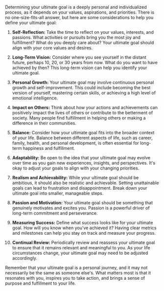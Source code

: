 Determining your ultimate goal is a deeply personal and individualized process, as it depends on your values, aspirations, and priorities. There is no one-size-fits-all answer, but here are some considerations to help you define your ultimate goal: 

1. **Self-Reflection:** Take the time to reflect on your values, interests, and passions. What activities or pursuits bring you the most joy and fulfillment? What do you deeply care about? Your ultimate goal should align with your core values and desires.

2. **Long-Term Vision:** Consider where you see yourself in the distant future, perhaps 10, 20, or 30 years from now. What do you want to have achieved by then? This long-term vision can help you identify your ultimate goal.

3. **Personal Growth:** Your ultimate goal may involve continuous personal growth and self-improvement. This could include becoming the best version of yourself, mastering certain skills, or achieving a high level of emotional intelligence.

4. **Impact on Others:** Think about how your actions and achievements can positively impact the lives of others or contribute to the betterment of society. Many people find fulfillment in helping others or making a difference in their communities.

5. **Balance:** Consider how your ultimate goal fits into the broader context of your life. Balance between different aspects of life, such as career, family, health, and personal development, is often essential for long-term happiness and fulfillment.

6. **Adaptability:** Be open to the idea that your ultimate goal may evolve over time as you gain new experiences, insights, and perspectives. It's okay to adjust your goals to align with your changing priorities.

7. **Realism and Achievability:** While your ultimate goal should be ambitious, it should also be realistic and achievable. Setting unattainable goals can lead to frustration and disappointment. Break down your ultimate goal into smaller, manageable steps.

8. **Passion and Motivation:** Your ultimate goal should be something that genuinely motivates and excites you. Passion is a powerful driver of long-term commitment and perseverance.

9. **Measuring Success:** Define what success looks like for your ultimate goal. How will you know when you've achieved it? Having clear metrics and milestones can help you stay on track and measure your progress.

10. **Continual Review:** Periodically review and reassess your ultimate goal to ensure that it remains relevant and meaningful to you. As your life circumstances change, your ultimate goal may need to be adjusted accordingly.

Remember that your ultimate goal is a personal journey, and it may not necessarily be the same as someone else's. What matters most is that it resonates with you, inspires you to take action, and brings a sense of purpose and fulfillment to your life.
